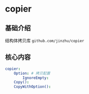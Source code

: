 # copier



## 基础介绍

结构体拷贝库
`github.com/jinzhu/copier`


## 核心内容
```yaml
copier:
    Option: # 拷贝配置
        IgnoreEmpty:
    Copy():
    CopyWithOption():
```